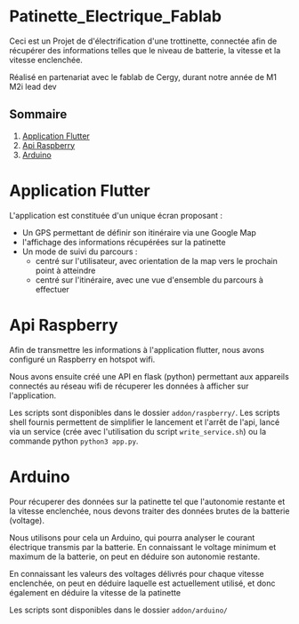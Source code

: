 # Patinette_Electrique_Fablab
Ceci est un Projet de d'électrification d'une trottinette, 
connectée afin de récupérer des informations telles que 
le niveau de batterie, la vitesse et la vitesse enclenchée.

Réalisé en partenariat avec le fablab de Cergy, 
durant notre année de M1 M2i lead dev


## Sommaire
 1. [Application Flutter](#application-flutter)
 2. [Api Raspberry](#api-raspberry)
 3. [Arduino](#arduino)


# Application Flutter
L'application est constituée d'un unique écran proposant :
- Un GPS permettant de définir son itinéraire via une Google Map
- l'affichage des informations récupérées sur la patinette
- Un mode de suivi du parcours :
  - centré sur l'utilisateur, avec orientation de la map vers le prochain point à atteindre
  - centré sur l'itinéraire, avec une vue d'ensemble du parcours à effectuer


# Api Raspberry
Afin de transmettre les informations à l'application flutter,
nous avons configuré un Raspberry en hotspot wifi.

Nous avons ensuite créé une API en flask (python) permettant aux appareils connectés
au réseau wifi de récuperer les données à afficher sur l'application.

Les scripts sont disponibles dans le dossier `addon/raspberry/`.
Les scripts shell fournis permettent de simplifier le lancement et l'arrêt de l'api,
lancé via un service (crée avec l'utilisation du script `write_service.sh`) ou 
la commande python `python3 app.py`.

# Arduino
Pour récuperer des données sur la patinette tel que l'autonomie restante
et la vitesse enclenchée, nous devons traiter des données brutes de la 
batterie (voltage).

Nous utilisons pour cela un Arduino, qui pourra analyser le courant électrique
transmis par la batterie.
En connaissant le voltage minimum et maximum de la batterie, 
on peut en déduire son autonomie restante.

En connaissant les valeurs des voltages délivrés pour chaque vitesse enclenchée,
on peut en déduire laquelle est actuellement utilisé, et donc également en 
déduire la vitesse de la patinette

Les scripts sont disponibles dans le dossier `addon/arduino/`
